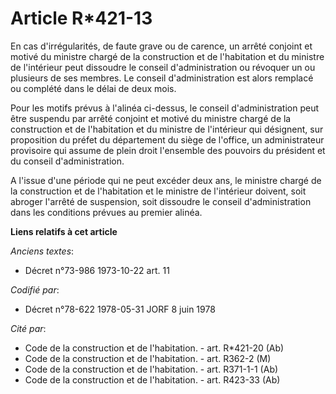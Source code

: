 # Article R*421-13

En cas d'irrégularités, de faute grave ou de carence, un arrêté conjoint et motivé du ministre chargé de la construction et
de l'habitation et du ministre de l'intérieur peut dissoudre le conseil d'administration ou révoquer un ou plusieurs de ses
membres. Le conseil d'administration est alors remplacé ou complété dans le délai de deux mois.

Pour les motifs prévus à l'alinéa ci-dessus, le conseil d'administration peut être suspendu par arrêté conjoint et motivé du
ministre chargé de la construction et de l'habitation et du ministre de l'intérieur qui désignent, sur proposition du préfet
du département du siège de l'office, un administrateur provisoire qui assume de plein droit l'ensemble des pouvoirs du
président et du conseil d'administration.

A l'issue d'une période qui ne peut excéder deux ans, le ministre chargé de la construction et de l'habitation et le ministre
de l'intérieur doivent, soit abroger l'arrêté de suspension, soit dissoudre le conseil d'administration dans les conditions
prévues au premier alinéa.

**Liens relatifs à cet article**

_Anciens textes_:

  - Décret n°73-986 1973-10-22 art. 11

_Codifié par_:

  - Décret n°78-622 1978-05-31 JORF 8 juin 1978

_Cité par_:

  - Code de la construction et de l'habitation. - art. R*421-20 (Ab)
  - Code de la construction et de l'habitation. - art. R362-2 (M)
  - Code de la construction et de l'habitation. - art. R371-1-1 (Ab)
  - Code de la construction et de l'habitation. - art. R423-33 (Ab)
